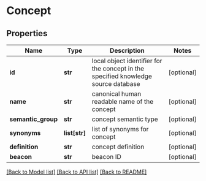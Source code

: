 # Concept

## Properties
Name | Type | Description | Notes
------------ | ------------- | ------------- | -------------
**id** | **str** | local object identifier for the concept in the specified knowledge source database  | [optional] 
**name** | **str** | canonical human readable name of the concept  | [optional] 
**semantic_group** | **str** | concept semantic type  | [optional] 
**synonyms** | **list[str]** | list of synonyms for concept  | [optional] 
**definition** | **str** | concept definition  | [optional] 
**beacon** | **str** | beacon ID  | [optional] 

[[Back to Model list]](../README.md#documentation-for-models) [[Back to API list]](../README.md#documentation-for-api-endpoints) [[Back to README]](../README.md)


